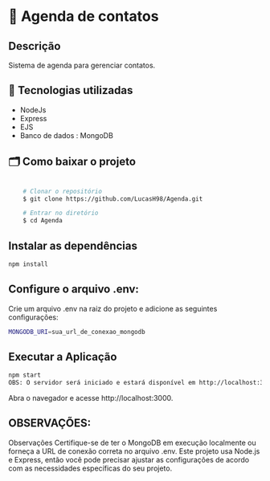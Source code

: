# 🔖&nbsp;Agenda de contatos
## Descrição
Sistema de agenda  para gerenciar contatos.



## 🚀  Tecnologias utilizadas

- NodeJs
- Express
- EJS
- Banco de dados : MongoDB

##  🗂 Como baixar o projeto


```bash

    # Clonar o repositório
    $ git clone https://github.com/LucasH98/Agenda.git

    # Entrar no diretório
    $ cd Agenda
```

## Instalar as dependências

```bash
npm install
```

## Configure o arquivo .env:
Crie um arquivo .env na raiz do projeto e adicione as seguintes configurações:
```bash
MONGODB_URI=sua_url_de_conexao_mongodb
```
## Executar a Aplicação

```bash
npm start
OBS: O servidor será iniciado e estará disponível em http://localhost:3000
```
Abra o navegador e acesse http://localhost:3000.

## OBSERVAÇÕES:
Observações
Certifique-se de ter o MongoDB em execução localmente ou forneça a URL de conexão correta no arquivo .env.
Este projeto usa Node.js e Express, então você pode precisar ajustar as configurações de acordo com as necessidades específicas do seu projeto.






